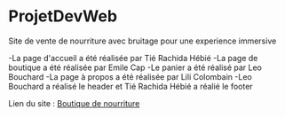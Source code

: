 # ProjetDevWeb

Site de vente de nourriture avec bruitage pour une experience immersive

-La page d'accueil a été réalisée par Tié Rachida Hébié
-La page de boutique a été réalisée par Emile Cap
-Le panier a été réalisé par Leo Bouchard 
-La page à propos a été réalisée par Lili Colombain
-Leo Bouchard a réalisé le header et Tié Rachida Hébié a réalié le footer 

Lien du site : [Boutique de nourriture](https://lilicolombain.github.io/Boutique/)
